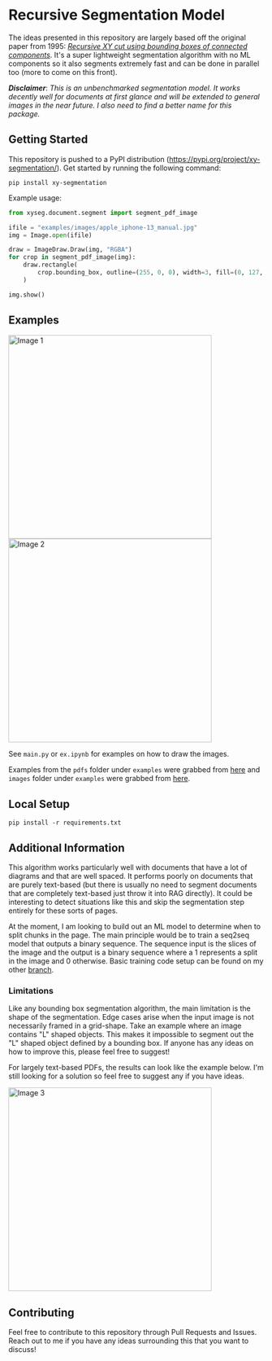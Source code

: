 # Recursive Segmentation Model

The ideas presented in this repository are largely based off the original paper from 1995: [_Recursive XY cut using bounding boxes of connected components_](https://ieeexplore.ieee.org/document/602059). It's a super lightweight segmentation algorithm with no ML components so it also segments extremely fast and can be done in parallel too (more to come on this front).

**_Disclaimer_**: _This is an unbenchmarked segmentation model. It works decently well for documents at first glance and will be extended to general images in the near future. I also need to find a better name for this package._

## Getting Started

This repository is pushed to a PyPI distribution (https://pypi.org/project/xy-segmentation/). Get started by running the following command:

```
pip install xy-segmentation
```

Example usage:

```python
from xyseg.document.segment import segment_pdf_image

ifile = "examples/images/apple_iphone-13_manual.jpg"
img = Image.open(ifile)

draw = ImageDraw.Draw(img, "RGBA")
for crop in segment_pdf_image(img):
    draw.rectangle(
        crop.bounding_box, outline=(255, 0, 0), width=3, fill=(0, 127, 255, 80)
    )

img.show()
```

## Examples

<p>
<img src="https://github.com/johnathanchiu/recursive-segmentation/blob/main/examples/outputs/apple_output.jpg" alt="Image 1" width="400"/> 
<img src="https://github.com/johnathanchiu/recursive-segmentation/blob/main/examples/outputs/dell_output.jpg" alt="Image 2" width="400"/>
</p>

See `main.py` or `ex.ipynb` for examples on how to draw the images.

Examples from the `pdfs` folder under `examples` were grabbed from [here](https://www.princexml.com/samples/) and `images` folder under `examples` were grabbed from [here](https://github.com/AIM3-RUC/MPMQA).

## Local Setup

```
pip install -r requirements.txt
```

## Additional Information

This algorithm works particularly well with documents that have a lot of diagrams and that are well spaced. It performs poorly on documents that are purely text-based (but there is usually no need to segment documents that are completely text-based just throw it into RAG directly). It could be interesting to detect situations like this and skip the segmentation step entirely for these sorts of pages.

At the moment, I am looking to build out an ML model to determine when to split chunks in the page. The main principle would be to train a seq2seq model that outputs a binary sequence. The sequence input is the slices of the image and the output is a binary sequence where a 1 represents a split in the image and 0 otherwise. Basic training code setup can be found on my other [branch](https://github.com/johnathanchiu/recursive-segmentation/tree/jchiu/model-training-code/model).

### Limitations

Like any bounding box segmentation algorithm, the main limitation is the shape of the segmentation. Edge cases arise when the input image is not necessarily framed in a grid-shape. Take an example where an image contains "L" shaped objects. This makes it impossible to segment out the "L" shaped object defined by a bounding box. If anyone has any ideas on how to improve this, please feel free to suggest!

For largely text-based PDFs, the results can look like the example below. I'm still looking for a solution so feel free to suggest any if you have ideas.

<img src="https://github.com/johnathanchiu/recursive-segmentation/blob/main/examples/outputs/somato_output.jpg" alt="Image 3" width="400"/>

## Contributing

Feel free to contribute to this repository through Pull Requests and Issues. Reach out to me if you have any ideas surrounding this that you want to discuss!
